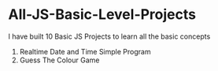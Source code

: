 # All-JS-Basic-Level-Projects
I have built 10 Basic JS Projects to learn all the basic concepts
1. Realtime Date and Time Simple Program
2. Guess The Colour Game
